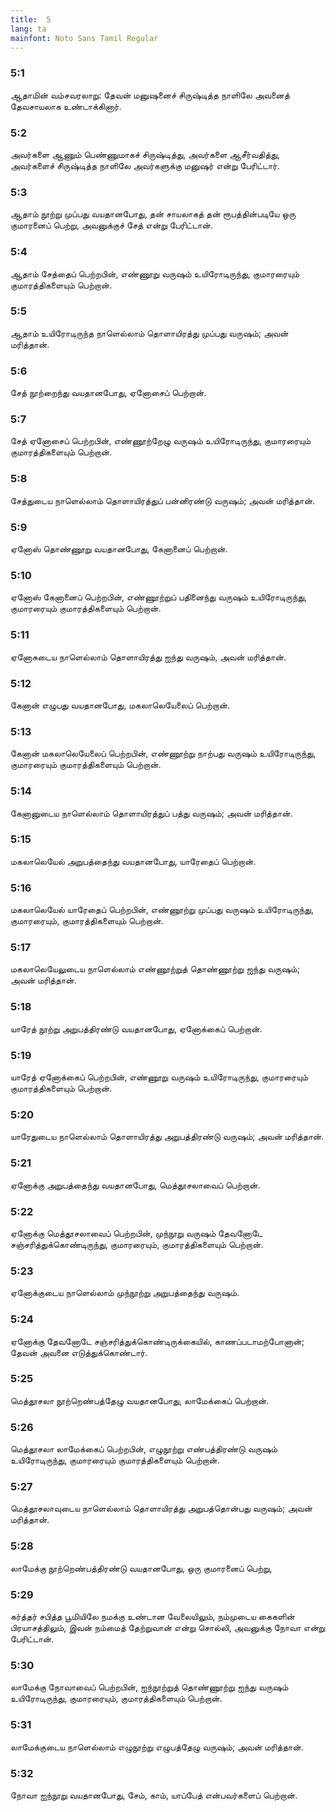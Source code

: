 ```yaml
---
title:  5
lang: ta
mainfont: Noto Sans Tamil Regular
---
```


###  5:1

ஆதாமின் வம்சவரலாறு: தேவன் மனுஷனைச் சிருஷ்டித்த நாளிலே அவனைத் தேவசாயலாக உண்டாக்கினார்.

###  5:2

அவர்களை ஆணும் பெண்ணுமாகச் சிருஷ்டித்து, அவர்களை ஆசீர்வதித்து, அவர்களைச் சிருஷ்டித்த நாளிலே அவர்களுக்கு மனுஷர் என்று பேரிட்டார்.

###  5:3

ஆதாம் நூற்று முப்பது வயதானபோது, தன் சாயலாகத் தன் ரூபத்தின்படியே ஒரு குமாரனைப் பெற்று, அவனுக்குச் சேத் என்று பேரிட்டான்.

###  5:4

ஆதாம் சேத்தைப் பெற்றபின், எண்ணூறு வருஷம் உயிரோடிருந்து, குமாரரையும் குமாரத்திகளையும் பெற்றான்.

###  5:5

ஆதாம் உயிரோடிருந்த நாளெல்லாம் தொளாயிரத்து முப்பது வருஷம்; அவன் மரித்தான்.

###  5:6

சேத் நூற்றைந்து வயதானபோது, ஏனோசைப் பெற்றான்.

###  5:7

சேத் ஏனோசைப் பெற்றபின், எண்ணூற்றேழு வருஷம் உயிரோடிருந்து, குமாரரையும் குமாரத்திகளையும் பெற்றான்.

###  5:8

சேத்துடைய நாளெல்லாம் தொளாயிரத்துப் பன்னிரண்டு வருஷம்; அவன் மரித்தான்.

###  5:9

ஏனோஸ் தொண்ணூறு வயதானபோது, கேனானைப் பெற்றான்.

###  5:10

ஏனோஸ் கேனானைப் பெற்றபின், எண்ணூற்றுப் பதினைந்து வருஷம் உயிரோடிருந்து, குமாரரையும் குமாரத்திகளையும் பெற்றான்.

###  5:11

ஏனோசுடைய நாளெல்லாம் தொளாயிரத்து ஐந்து வருஷம், அவன் மரித்தான்.

###  5:12

கேனான் எழுபது வயதானபோது, மகலாலெயேலைப் பெற்றான்.

###  5:13

கேனான் மகலாலெயேலைப் பெற்றபின், எண்ணூற்று நாற்பது வருஷம் உயிரோடிருந்து, குமாரரையும் குமாரத்திகளையும் பெற்றான்.

###  5:14

கேனானுடைய நாளெல்லாம் தொளாயிரத்துப் பத்து வருஷம்; அவன் மரித்தான்.

###  5:15

மகலாலெயேல் அறுபத்தைந்து வயதானபோது, யாரேதைப் பெற்றான்.

###  5:16

மகலாலெயேல் யாரேதைப் பெற்றபின், எண்ணூற்று முப்பது வருஷம் உயிரோடிருந்து, குமாரரையும், குமாரத்திகளையும் பெற்றான்.

###  5:17

மகலாலெயேலுடைய நாளெல்லாம் எண்ணூற்றுத் தொண்ணூற்று ஐந்து வருஷம்; அவன் மரித்தான்.

###  5:18

யாரேத் நூற்று அறுபத்திரண்டு வயதானபோது, ஏனோக்கைப் பெற்றான்.

###  5:19

யாரேத் ஏனோக்கைப் பெற்றபின், எண்ணூறு வருஷம் உயிரோடிருந்து, குமாரரையும் குமாரத்திகளையும் பெற்றான்.

###  5:20

யாரேதுடைய நாளெல்லாம் தொளாயிரத்து அறுபத்திரண்டு வருஷம்; அவன் மரித்தான்.

###  5:21

ஏனோக்கு அறுபத்தைந்து வயதானபோது, மெத்தூசலாவைப் பெற்றான்.

###  5:22

ஏனோக்கு மெத்தூசலாவைப் பெற்றபின், முந்நூறு வருஷம் தேவனோடே சஞ்சரித்துக்கொண்டிருந்து, குமாரரையும், குமாரத்திகளையும் பெற்றான்.

###  5:23

ஏனோக்குடைய நாளெல்லாம் முந்நூற்று அறுபத்தைந்து வருஷம்.

###  5:24

ஏனோக்கு தேவனோடே சஞ்சரித்துக்கொண்டிருக்கையில், காணப்படாமற்போனான்; தேவன் அவனை எடுத்துக்கொண்டார்.

###  5:25

மெத்தூசலா நூற்றெண்பத்தேழு வயதானபோது, லாமேக்கைப் பெற்றான்.

###  5:26

மெத்தூசலா லாமேக்கைப் பெற்றபின், எழுநூற்று எண்பத்திரண்டு வருஷம் உயிரோடிருந்து, குமாரரையும் குமாரத்திகளையும் பெற்றான்.

###  5:27

மெத்தூசலாவுடைய நாளெல்லாம் தொளாயிரத்து அறுபத்தொன்பது வருஷம்; அவன் மரித்தான்.

###  5:28

லாமேக்கு நூற்றெண்பத்திரண்டு வயதானபோது, ஒரு குமாரனைப் பெற்று,

###  5:29

கர்த்தர் சபித்த பூமியிலே நமக்கு உண்டான வேலையிலும், நம்முடைய கைகளின் பிரயாசத்திலும், இவன் நம்மைத் தேற்றுவான் என்று சொல்லி, அவனுக்கு நோவா என்று பேரிட்டான்.

###  5:30

லாமேக்கு நோவாவைப் பெற்றபின், ஐந்நூற்றுத் தொண்ணூற்று ஐந்து வருஷம் உயிரோடிருந்து, குமாரரையும், குமாரத்திகளையும் பெற்றான்.

###  5:31

லாமேக்குடைய நாளெல்லாம் எழுநூற்று எழுபத்தேழு வருஷம்; அவன் மரித்தான்.

###  5:32

நோவா ஐந்நூறு வயதானபோது, சேம், காம், யாப்பேத் என்பவர்களைப் பெற்றான்.

